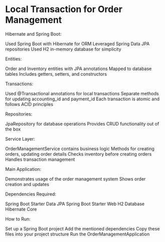 # Local Transaction for Order Management

Hibernate and Spring Boot:

Used Spring Boot with Hibernate for ORM
Leveraged Spring Data JPA repositories
Used H2 in-memory database for simplicity


Entities:

Order and Inventory entities with JPA annotations
Mapped to database tables
Includes getters, setters, and constructors


Transactions:

Used @Transactional annotations for local transactions
Separate methods for updating accounting_id and payment_id
Each transaction is atomic and follows ACID principles


Repositories:

JpaRepository for database operations
Provides CRUD functionality out of the box


Service Layer:

OrderManagementService contains business logic
Methods for creating orders, updating order details
Checks inventory before creating orders
Handles transaction management


Main Application:

Demonstrates usage of the order management system
Shows order creation and updates



Dependencies Required:

Spring Boot Starter Data JPA
Spring Boot Starter Web
H2 Database
Hibernate Core

How to Run:

Set up a Spring Boot project
Add the mentioned dependencies
Copy these files into your project structure
Run the OrderManagementApplication
